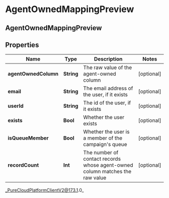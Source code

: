 # AgentOwnedMappingPreview

## AgentOwnedMappingPreview

## Properties

|Name | Type | Description | Notes|
|------------ | ------------- | ------------- | -------------|
| **agentOwnedColumn** | **String** | The raw value of the agent-owned column | [optional] |
| **email** | **String** | The email address of the user, if it exists | [optional] |
| **userId** | **String** | The id of the user, if it exists | [optional] |
| **exists** | **Bool** | Whether the user exists | [optional] |
| **isQueueMember** | **Bool** | Whether the user is a member of the campaign&#39;s queue | [optional] |
| **recordCount** | **Int** | The number of contact records whose agent-owned column matches the raw value | [optional] |



_PureCloudPlatformClientV2@173.1.0_
